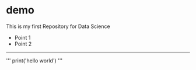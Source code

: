 # demo
This is my first Repository for Data Science

- Point 1
- Point 2

___

'''
print('hello world')
'''
